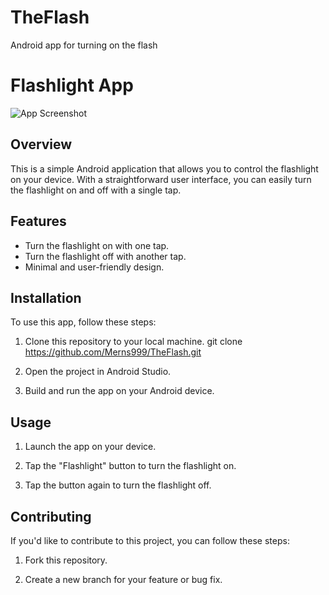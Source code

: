 # TheFlash
Android app for turning on the flash
# Flashlight App

![App Screenshot]()

## Overview

This is a simple Android application that allows you to control the flashlight on your device. With a straightforward user interface, you can easily turn the flashlight on and off with a single tap.

## Features

- Turn the flashlight on with one tap.
- Turn the flashlight off with another tap.
- Minimal and user-friendly design.

## Installation

To use this app, follow these steps:

1. Clone this repository to your local machine.
git clone https://github.com/Merns999/TheFlash.git

2. Open the project in Android Studio.

3. Build and run the app on your Android device.

## Usage

1. Launch the app on your device.

2. Tap the "Flashlight" button to turn the flashlight on.

3. Tap the button again to turn the flashlight off.

## Contributing

If you'd like to contribute to this project, you can follow these steps:

1. Fork this repository.

2. Create a new branch for your feature or bug fix.
